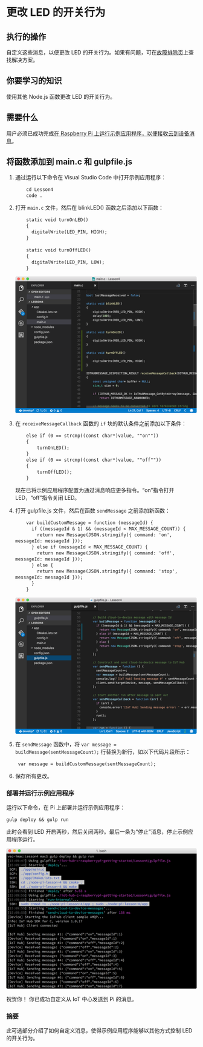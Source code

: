 <properties
    pageTitle="可选：更改 LED 的开关行为 | Azure"
    description="自定义这些消息，以更改 LED 的开关行为。"
    services="iot-hub"
    documentationcenter=""
    author="shizn"
    manager="timtl"
    tags=""
    keywords="使用 raspberry pi 的控制 led, raspberry pi led 控制, raspberry pi 控制 led" />
<tags
    ms.assetid="0201b8ed-d5e6-4445-9a4d-1305003d1eff"
    ms.service="iot-hub"
    ms.devlang="c"
    ms.topic="article"
    ms.tgt_pltfrm="na"
    ms.workload="na"
    ms.date="11/28/2016"
    wacn.date="01/06/2017"
    ms.author="xshi" />  


# 更改 LED 的开关行为
## 执行的操作
自定义这些消息，以便更改 LED 的开关行为。如果有问题，可在[故障排除页](/documentation/articles/iot-hub-raspberry-pi-kit-c-troubleshooting/)上查找解决方案。

## 你要学习的知识
使用其他 Node.js 函数更改 LED 的开关行为。

## 需要什么
用户必须已成功完成[在 Raspberry Pi 上运行示例应用程序，以便接收云到设备消息](/documentation/articles/iot-hub-raspberry-pi-kit-c-lesson4-send-cloud-to-device-messages/)。

## 将函数添加到 main.c 和 gulpfile.js
1. 通过运行以下命令在 Visual Studio Code 中打开示例应用程序：

   
           cd Lesson4
           code .
   
2. 打开 `main.c` 文件，然后在 blinkLED() 函数之后添加以下函数：

   
           static void turnOnLED()
           {
             digitalWrite(LED_PIN, HIGH);
           }
        
           static void turnOffLED()
           {
             digitalWrite(LED_PIN, LOW);
           }
   

    ![添加了函数的 main.c 文件](./media/iot-hub-raspberry-pi-lessons/lesson4/updated_app_c.png)  

3. 在 `receiveMessageCallback` 函数的 `if` 块的默认条件之前添加以下条件：

   
           else if (0 == strcmp((const char*)value, ""on""))
           {
               turnOnLED();
           }
           else if (0 == strcmp((const char*)value, ""off""))
           {
               turnOffLED();
           }
   

    现在已将示例应用程序配置为通过消息响应更多指令。“on”指令打开 LED，“off”指令关闭 LED。
4. 打开 gulpfile.js 文件，然后在函数 `sendMessage` 之前添加新函数：

   
           var buildCustomMessage = function (messageId) {
             if ((messageId & 1) && (messageId < MAX_MESSAGE_COUNT)) {
               return new Message(JSON.stringify({ command: 'on', messageId: messageId }));
             } else if (messageId < MAX_MESSAGE_COUNT) {
               return new Message(JSON.stringify({ command: 'off', messageId: messageId }));
             } else {
               return new Message(JSON.stringify({ command: 'stop', messageId: messageId }));
             }
           }
   

    ![增加了函数的 Gulpfile.js 文件](./media/iot-hub-raspberry-pi-lessons/lesson4/updated_gulpfile_c.png)  

5. 在 `sendMessage` 函数中，将 `var message = buildMessage(sentMessageCount);` 行替换为新行，如以下代码片段所示：

   
        var message = buildCustomMessage(sentMessageCount);
   
6. 保存所有更改。

### 部署并运行示例应用程序
运行以下命令，在 Pi 上部署并运行示例应用程序：


	gulp deploy && gulp run


此时会看到 LED 开启两秒，然后关闭两秒。最后一条为“停止”消息，停止示例应用程序运行。

![包含开关消息的示例应用程序](./media/iot-hub-raspberry-pi-lessons/lesson4/gulp_on_and_off_c.png)  


祝贺你！ 你已成功自定义从 IoT 中心发送到 Pi 的消息。

### 摘要
此可选部分介绍了如何自定义消息，使得示例应用程序能够以其他方式控制 LED 的开关行为。

<!---HONumber=Mooncake_0103_2017-->